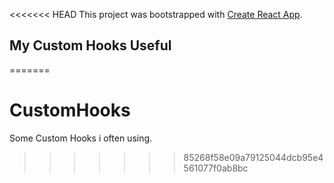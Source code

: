 <<<<<<< HEAD
This project was bootstrapped with [Create React App](https://github.com/facebook/create-react-app).

## My Custom Hooks Useful
=======
# CustomHooks
Some Custom Hooks i often using.
>>>>>>> 85268f58e09a79125044dcb95e4561077f0ab8bc
